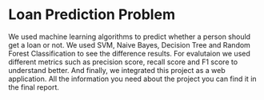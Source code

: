 # Loan Prediction Problem
We used machine learning algorithms to predict whether a person should get a loan or not. We used SVM, Naive Bayes, Decision Tree and Random Forest Classification to see the difference results. For evalutaion we used different metrics such as precision score, recall score and F1 score to understand better. And finally, we integrated this project as a web application. 
All the information you need about the project you can find it in the final report.
